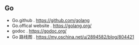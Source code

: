 ## Go ##
- Go.github
  . https://github.com/golang
- Go.offical website
  . https://golang.org/
- godoc
  . https://godoc.org/
- Go 路线图
  . https://my.oschina.net/u/2894582/blog/804421
